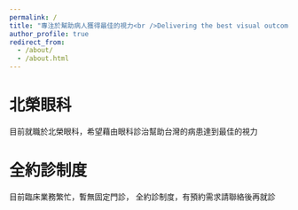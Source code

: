 ```yaml
---
permalink: /
title: "專注於幫助病人獲得最佳的視力<br />Delivering the best visual outcome to patients"
author_profile: true
redirect_from: 
  - /about/
  - /about.html
---
```


北榮眼科
======
目前就職於北榮眼科，希望藉由眼科診治幫助台灣的病患達到最佳的視力

全約診制度
======
目前臨床業務繁忙，暫無固定門診，
全約診制度，有預約需求請聯絡後再就診
